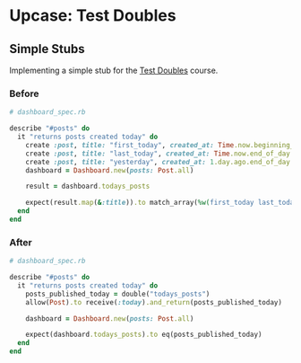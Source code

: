 # Upcase: Test Doubles

## Simple Stubs

Implementing a simple stub for the [Test Doubles](https://thoughtbot.com/upcase/test-doubles) course.

### Before

```ruby
# dashboard_spec.rb

describe "#posts" do
  it "returns posts created today" do
    create :post, title: "first_today", created_at: Time.now.beginning_of_day
    create :post, title: "last_today", created_at: Time.now.end_of_day
    create :post, title: "yesterday", created_at: 1.day.ago.end_of_day
    dashboard = Dashboard.new(posts: Post.all)

    result = dashboard.todays_posts

    expect(result.map(&:title)).to match_array(%w(first_today last_today))
  end
end
```

### After

```ruby
# dashboard_spec.rb

describe "#posts" do
  it "returns posts created today" do
    posts_published_today = double("todays_posts")
    allow(Post).to receive(:today).and_return(posts_published_today)

    dashboard = Dashboard.new(posts: Post.all)

    expect(dashboard.todays_posts).to eq(posts_published_today)
  end
end
```
